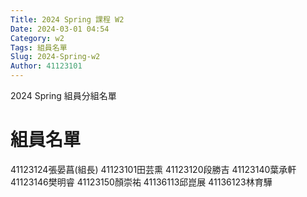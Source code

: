 ```yaml
---
Title: 2024 Spring 課程 W2
Date: 2024-03-01 04:54
Category: w2
Tags: 組員名單
Slug: 2024-Spring-w2
Author: 41123101
---
```


2024 Spring 組員分組名單

<!-- PELICAN_END_SUMMARY -->

# 組員名單
41123124張晏菖(組長)
41123101田芸熏
41123120段勝吉
41123140葉承軒
41123146樊明睿
41123150顏崇祐
41136113邱崑展
41136123林育驊